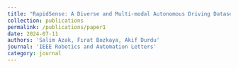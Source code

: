 ```yaml
---
title: "RapidSense: A Diverse and Multi-modal Autonomous Driving Dataset- (In Preparation)"
collection: publications
permalink: /publications/paper1
date: 2024-07-11
authors: 'Salim Azak, Fırat Bozkaya, Akif Durdu'
journal: 'IEEE Robotics and Automation Letters'
category: journal
---
```

<!--Makalenin özeti, indirme bağlantıları-->
